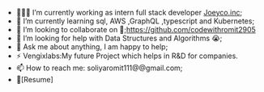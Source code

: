 - 👨🏽‍💻 I’m currently working as intern full stack developer  [Joeyco.inc](https://github.com/Adarshreddyash/ronix-frontend);
- 🌱 I’m currently learning sql, AWS ,GraphQL ,typescript and Kubernetes; 
- 👯 I’m looking to collaborate on 🤝;https://github.com/codewithromit2905
- 🤔 I’m looking for help with Data Structures and Algorithms 😭;
- 💬 Ask me about anything, I am happy to help;
- ⚡️ Vengixlabs:My future Project which helps in R&D for companies. 
- 📫 How to reach me: soliyaromit111@@gmail.com;
- 📝[Resume]
